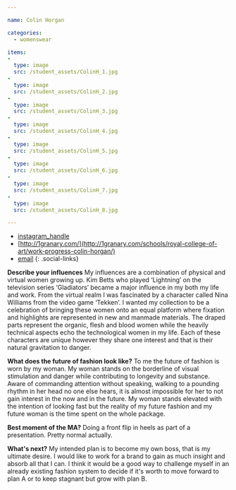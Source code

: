 ```yaml
---

name: Colin Horgan

categories:
  - womenswear

items:
-
  type: image
  src: /student_assets/ColinH_1.jpg
-
  type: image
  src: /student_assets/ColinH_2.jpg
-
  type: image
  src: /student_assets/ColinH_3.jpg
-
  type: image
  src: /student_assets/ColinH_4.jpg
-
  type: image
  src: /student_assets/ColinH_5.jpg
-
  type: image
  src: /student_assets/ColinH_6.jpg
-
  type: image
  src: /student_assets/ColinH_7.jpg
-
  type: image
  src: /student_assets/ColinH_8.jpg

---
```


* [instagram_handle](https://www.instagram.com/colinhorgan/)
* [http://1granary.com/](http://1granary.com/schools/royal-college-of-art/work-progress-colin-horgan/)
* [email](mailto:colin.horgan@network.rca.ac.uk)
{: .social-links}

**Describe your influences**
My influences are a combination of physical and virtual women growing up.
Kim Betts who played ‘Lightning’ on the television series ‘Gladiators’
became a major influence in my both my life and work. From the virtual
realm I was fascinated by a character called Nina Williams from the video
game ‘Tekken’. I wanted my collection to be a celebration of bringing these
women onto an equal platform where fixation and highlights are represented
in new and manmade materials. The draped parts represent the organic, flesh
and blood women while the heavily technical aspects echo the technological
women in my life. Each of these characters are unique however they share
one interest and that is their natural gravitation to danger.

**What does the future of fashion look like?**
To me the future of fashion is worn by my woman. My woman stands on the borderline of visual stimulation and danger while contributing to longevity and substance. Aware of commanding attention without speaking, walking to a pounding rhythm in her head no one else hears, it is almost impossible for her to not gain interest in the now and in the future. My woman stands elevated with the intention of looking fast but the reality of my future fashion and my future woman is the time spent on the whole package.

**Best moment of the MA?**
Doing a front flip in heels as part of a presentation. Pretty normal actually.

**What's next?**
My intended plan is to become my own boss, that is my ultimate
desire. I would like to work for a brand to gain as much insight and
absorb all that I can. I think it would be a good way to challenge myself
in an already existing fashion system to decide if it's worth to move
forward to plan A or to keep stagnant but grow with plan B.
